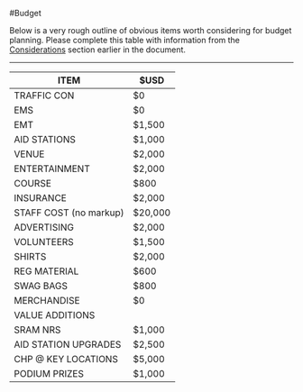 #Budget

Below is a very rough outline of obvious items worth considering for budget planning. Please complete this table with information from the [Considerations](/considerations.md) section earlier in the document.

---

| ITEM                          | $USD      |
|------------------------------|---------|
| TRAFFIC CON                  | $0      |
| EMS                          | $0      |
| EMT                          | $1,500  |
| AID STATIONS                 | $1,000  |
| VENUE                        | $2,000  |
| ENTERTAINMENT                | $2,000  |
| COURSE                       | $800    |
| INSURANCE                    | $2,000  |
| STAFF COST (no markup)       | $20,000 |
| ADVERTISING                  | $2,000  |
| VOLUNTEERS                   | $1,500  |
| SHIRTS                       | $2,000  |
| REG MATERIAL                 | $600    |
| SWAG BAGS                    | $800    |
| MERCHANDISE                  | $0      |
| VALUE ADDITIONS              |         |
| SRAM NRS                     | $1,000  |
| AID STATION UPGRADES         | $2,500  |
| CHP @ KEY LOCATIONS          | $5,000  |
| PODIUM PRIZES                | $1,000  |


